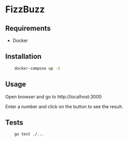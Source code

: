 # FizzBuzz

## Requirements
- Docker

## Installation

```bash
    docker-compose up -d
```

## Usage

Open browser and go to http://localhost:3000

Enter a number and click on the button to see the result.

## Tests

```bash
    go test ./...
```
